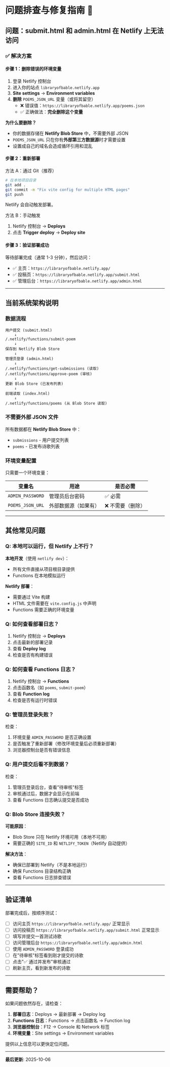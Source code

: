# 问题排查与修复指南 🔧

## 问题：submit.html 和 admin.html 在 Netlify 上无法访问

### ✅ 解决方案

#### 步骤 1：删除错误的环境变量

1. 登录 Netlify 控制台
2. 进入你的站点 `libraryofbable.netlify.app`
3. **Site settings** → **Environment variables**
4. **删除** `POEMS_JSON_URL` 变量（或将其留空）
   - ❌ 错误值：`https://libraryofbable.netlify.app/poems.json`
   - ✅ 正确做法：**完全删除这个变量**

**为什么要删除？**
- 你的数据存储在 **Netlify Blob Store** 中，不需要外部 JSON
- `POEMS_JSON_URL` 只在你有**外部第三方数据源**时才需要设置
- 设置成自己的域名会造成循环引用和混乱

#### 步骤 2：重新部署

方法 A：通过 Git（推荐）
```bash
# 在本地项目目录
git add .
git commit -m "Fix vite config for multiple HTML pages"
git push
```
Netlify 会自动触发部署。

方法 B：手动触发
1. Netlify 控制台 → **Deploys**
2. 点击 **Trigger deploy** → **Deploy site**

#### 步骤 3：验证部署成功

等待部署完成（通常 1-3 分钟），然后访问：

- ✅ 主页：`https://libraryofbable.netlify.app/`
- ✅ 投稿页：`https://libraryofbable.netlify.app/submit.html`
- ✅ 管理后台：`https://libraryofbable.netlify.app/admin.html`

---

## 当前系统架构说明

### 数据流程

```
用户提交 (submit.html)
    ↓
/.netlify/functions/submit-poem
    ↓
保存到 Netlify Blob Store
    ↓
管理员登录 (admin.html)
    ↓
/.netlify/functions/get-submissions (读取)
/.netlify/functions/approve-poem (审核)
    ↓
更新 Blob Store (已发布列表)
    ↓
前端读取 (index.html)
    ↓
/.netlify/functions/poems (从 Blob Store 读取)
```

### 不需要外部 JSON 文件

所有数据都在 **Netlify Blob Store** 中：
- `submissions` - 用户提交列表
- `poems` - 已发布诗歌列表

### 环境变量配置

只需要一个环境变量：

| 变量名 | 用途 | 是否必需 |
|--------|------|---------|
| `ADMIN_PASSWORD` | 管理员后台密码 | ✅ 必需 |
| `POEMS_JSON_URL` | 外部数据源（如果有） | ❌ 不需要（删除） |

---

## 其他常见问题

### Q: 本地可以运行，但 Netlify 上不行？

**本地开发**（使用 `netlify dev`）：
- 所有文件直接从项目根目录提供
- Functions 在本地模拟运行

**Netlify 部署**：
- 需要通过 Vite 构建
- HTML 文件需要在 `vite.config.js` 中声明
- Functions 需要正确的环境变量

### Q: 如何查看部署日志？

1. Netlify 控制台 → **Deploys**
2. 点击最新的部署记录
3. 查看 **Deploy log**
4. 检查是否有构建错误

### Q: 如何查看 Functions 日志？

1. Netlify 控制台 → **Functions**
2. 点击函数名（如 `poems`, `submit-poem`）
3. 查看 **Function log**
4. 检查是否有运行时错误

### Q: 管理员登录失败？

检查：
1. 环境变量 `ADMIN_PASSWORD` 是否正确设置
2. 是否触发了重新部署（修改环境变量后必须重新部署）
3. 浏览器控制台是否有错误信息

### Q: 用户提交后看不到数据？

检查：
1. 管理员登录后台，查看"待审核"标签
2. 审核通过后，数据才会显示在前端
3. 查看 Functions 日志确认提交是否成功

### Q: Blob Store 连接失败？

**可能原因**：
- Blob Store 只在 Netlify 环境可用（本地不可用）
- 需要正确的 `SITE_ID` 和 `NETLIFY_TOKEN`（Netlify 自动提供）

**解决方法**：
- 确保已部署到 Netlify（不是本地运行）
- 确保 Functions 目录结构正确
- 查看 Functions 日志排查错误

---

## 验证清单

部署完成后，按顺序测试：

- [ ] 访问主页 `https://libraryofbable.netlify.app/` 正常显示
- [ ] 访问投稿页 `https://libraryofbable.netlify.app/submit.html` 正常显示
- [ ] 填写并提交一首测试诗歌
- [ ] 访问管理后台 `https://libraryofbable.netlify.app/admin.html`
- [ ] 使用 `ADMIN_PASSWORD` 登录成功
- [ ] 在"待审核"标签看到刚才提交的诗歌
- [ ] 点击"✅ 通过并发布"审核通过
- [ ] 刷新主页，看到新发布的诗歌

---

## 需要帮助？

如果问题依然存在，请检查：

1. **部署日志**：Deploys → 最新部署 → Deploy log
2. **Functions 日志**：Functions → 点击函数名 → Function log
3. **浏览器控制台**：F12 → Console 和 Network 标签
4. **环境变量**：Site settings → Environment variables

提供以上信息可以更快定位问题。

---

**最后更新**: 2025-10-06


